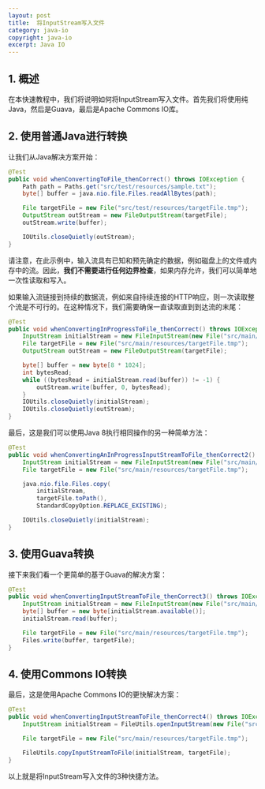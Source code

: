 ```yaml
---
layout: post
title:  将InputStream写入文件
category: java-io
copyright: java-io
excerpt: Java IO
---
```


## 1. 概述

在本快速教程中，我们将说明如何将InputStream写入文件。首先我们将使用纯Java，然后是Guava，最后是Apache Commons IO库。

## 2. 使用普通Java进行转换

让我们从Java解决方案开始：

```java
@Test
public void whenConvertingToFile_thenCorrect() throws IOException {
    Path path = Paths.get("src/test/resources/sample.txt");
    byte[] buffer = java.nio.file.Files.readAllBytes(path);

    File targetFile = new File("src/test/resources/targetFile.tmp");
    OutputStream outStream = new FileOutputStream(targetFile);
    outStream.write(buffer);

    IOUtils.closeQuietly(outStream);
}
```

请注意，在此示例中，输入流具有已知和预先确定的数据，例如磁盘上的文件或内存中的流。因此，**我们不需要进行任何边界检查**，如果内存允许，我们可以简单地一次性读取和写入。

如果输入流链接到持续的数据流，例如来自持续连接的HTTP响应，则一次读取整个流是不可行的。在这种情况下，我们需要确保一直读取直到到达流的末尾：

```java
@Test
public void whenConvertingInProgressToFile_thenCorrect() throws IOException {
    InputStream initialStream = new FileInputStream(new File("src/main/resources/sample.txt"));
    File targetFile = new File("src/main/resources/targetFile.tmp");
    OutputStream outStream = new FileOutputStream(targetFile);

    byte[] buffer = new byte[8 * 1024];
    int bytesRead;
    while ((bytesRead = initialStream.read(buffer)) != -1) {
        outStream.write(buffer, 0, bytesRead);
    }
    IOUtils.closeQuietly(initialStream);
    IOUtils.closeQuietly(outStream);
}
```

最后，这是我们可以使用Java 8执行相同操作的另一种简单方法：

```java
@Test
public void whenConvertingAnInProgressInputStreamToFile_thenCorrect2() throws IOException {
    InputStream initialStream = new FileInputStream(new File("src/main/resources/sample.txt"));
    File targetFile = new File("src/main/resources/targetFile.tmp");

    java.nio.file.Files.copy(
        initialStream, 
        targetFile.toPath(), 
        StandardCopyOption.REPLACE_EXISTING);

    IOUtils.closeQuietly(initialStream);
}
```

## 3. 使用Guava转换

接下来我们看一个更简单的基于Guava的解决方案：

```java
@Test
public void whenConvertingInputStreamToFile_thenCorrect3() throws IOException {
    InputStream initialStream = new FileInputStream(new File("src/main/resources/sample.txt"));
    byte[] buffer = new byte[initialStream.available()];
    initialStream.read(buffer);

    File targetFile = new File("src/main/resources/targetFile.tmp");
    Files.write(buffer, targetFile);
}
```

## 4. 使用Commons IO转换

最后，这是使用Apache Commons IO的更快解决方案：

```java
@Test
public void whenConvertingInputStreamToFile_thenCorrect4() throws IOException {
    InputStream initialStream = FileUtils.openInputStream(new File("src/main/resources/sample.txt"));

    File targetFile = new File("src/main/resources/targetFile.tmp");

    FileUtils.copyInputStreamToFile(initialStream, targetFile);
}
```

以上就是将InputStream写入文件的3种快捷方法。